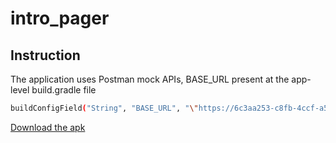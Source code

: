 # intro_pager

## Instruction

The application uses Postman mock APIs, BASE_URL present at the app-level build.gradle file

```bash
buildConfigField("String", "BASE_URL", "\"https://6c3aa253-c8fb-4ccf-a504-30712f288900.mock.pstmn.io/\"")
```

[Download the apk](https://drive.google.com/file/d/1aup2XwzBXAJKGT6-k4UEtDZOsi1GGhnP/view?usp=sharing)
